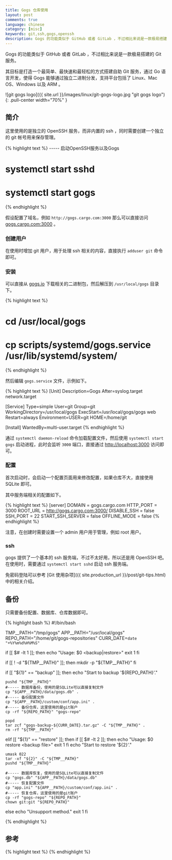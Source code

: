 ```yaml
---
title: Gogs 仓库使用
layout: post
comments: true
language: chinese
category: [misc]
keywords: git,ssh,gogs,openssh
description: Gogs 的功能类似于 GitHub 或者 GitLab ，不过相比来说是一款极易搭建的 Git 服务。其目标是打造一个最简单、最快速和最轻松的方式搭建自助 Git 服务，通过 Go 语言开发，使得 Gogs 能够通过独立二进制分发，支持平台包括了 Linux、Mac OS、Windows 以及 ARM 。
---
```


Gogs 的功能类似于 GitHub 或者 GitLab ，不过相比来说是一款极易搭建的 Git 服务。

其目标是打造一个最简单、最快速和最轻松的方式搭建自助 Git 服务，通过 Go 语言开发，使得 Gogs 能够通过独立二进制分发，支持平台包括了 Linux、Mac OS、Windows 以及 ARM 。

<!-- more -->

![git gogs logo]({{ site.url }}/images/linux/git-gogs-logo.jpg "git gogs logo"){: .pull-center width="70%" }

## 简介

这里使用的是独立的 OpenSSH 服务，而非内置的 ssh ，同时需要创建一个独立的 git 帐号用来保存管理。

{% highlight text %}
----- 启动OpenSSH服务以及Gogs
# systemctl start sshd
# systemctl start gogs
{% endhighlight %}

假设配置了域名，例如 `http://gogs.cargo.com:3000` 那么可以直接访问 [gogs.cargo.com:3000](http://gogs.cargo.com:3000) 。

### 创建用户

在使用时增加 git 用户，用于处理 ssh 相关的内容，直接执行 `adduser git` 命令即可。

### 安装

可以直接从 [gogs.io](https://gogs.io/docs/installation/install_from_binary) 下载相关的二进制包，然后解压到 `/usr/local/gogs` 目录下。

{% highlight text %}
# cd /usr/local/gogs
# cp scripts/systemd/gogs.service /usr/lib/systemd/system/
{% endhighlight %}

然后编辑 `gogs.service` 文件，示例如下。

{% highlight text %}
[Unit]
Description=Gogs
After=syslog.target network.target

[Service]
Type=simple
User=git
Group=git
WorkingDirectory=/usr/local/gogs
ExecStart=/usr/local/gogs/gogs web
Restart=always
Environment=USER=git HOME=/home/git

[Install]
WantedBy=multi-user.target
{% endhighlight %}

通过 `systemctl daemon-reload` 命令加载配置文件，然后使用 `systemctl start gogs` 启动进程，此时会监听 `3000` 端口，直接通过 [http://localhost:3000](http://localhost:3000) 访问即可。

### 配置

首次启动时，会启动一个配置页面用来修改配置，如果仓库不大，直接使用 SQLite 即可。

其中服务端相关的配置如下。

{% highlight text %}
[server]
DOMAIN           = gogs.cargo.com
HTTP_PORT        = 3000
ROOT_URL         = http://gogs.cargo.com:3000/
DISABLE_SSH      = false
SSH_PORT         = 22
START_SSH_SERVER = false
OFFLINE_MODE     = false
{% endhighlight %}

注意，在创建时需要设置一个 admin 用户用于管理，例如 root 用户。

### ssh

gogs 提供了一个基本的 ssh 服务端，不过不太好用，所以还是用 OpenSSH 吧。在使用时，需要通过 `systemctl start sshd` 启动 ssh 服务端。

<!--
除此之外还需要提供如下的配置。

{% highlight text %}
SSH_ROOT_PATH    = /root/.ssh  # 因为使用的时root用户
REWRITE_AUTHORIZED_KEYS_AT_START = false
{% endhighlight %}

Host gogs.cargo.com
    #HostName gogs.cargo.com
    Port 22
    Identityfile ~/.ssh/id_git_gogs

-->

免密码登陆可以参考 [Git 使用杂项]({{ site.production_url }}/post/git-tips.html) 中的相关介绍。

## 备份

只需要备份配置、数据库、仓库数据即可。

{% highlight bash %}
#!/bin/bash

TMP__PATH="/tmp/gogs"
APP__PATH="/usr/local/gogs"
REPO_PATH="/home/git/gogs-repositories"
CURR_DATE=`date "+%Y%m%d%H%M%S"`

if [[ $# -lt 1 ]]; then
	echo "Usage: $0 <backup|restore>"
	exit 1
fi

if [[ ! -d "${TMP__PATH}" ]]; then
	mkdir -p "${TMP__PATH}"
fi

if [[ "${1}" == "backup" ]]; then
	echo "Start to backup '${REPO_PATH}'."

	pushd "${TMP__PATH}"
	#----- 数据库备份，使用的是SQLite可以直接复制文件
	cp "${APP__PATH}/data/gogs.db" .
	#----- 备份配置文件
	cp "${APP__PATH}/custom/conf/app.ini" .
	#----- 备份仓库，这里使用的是git账户
	cp -rf "${REPO_PATH}" "gogs-repo"

	popd
	tar zcf "gogs-backup-${CURR_DATE}.tar.gz" -C "${TMP__PATH}" .
	rm -rf "${TMP__PATH}"
elif [[ "${1}" == "restore" ]]; then
	if [[ $# -lt 2 ]]; then
		echo "Usage: $0 restore <backup file>"
		exit 1
	fi
	echo "Start to restore '${2}'."

	umask 022
	tar -xf "${2}" -C "${TMP__PATH}"
	pushd "${TMP__PATH}"

	#----- 数据库恢复，使用的是SQLite可以直接复制文件
	cp "gogs.db" "${APP__PATH}/data/gogs.db"
	#----- 恢复配置文件
	cp "app.ini" "${APP__PATH}/custom/conf/app.ini" .
	#----- 恢复仓库，这里使用的是git账户
	cp -rf "gogs-repo" "${REPO_PATH}"
	chown git:git "${REPO_PATH}"
else
	echo "Unsupport method."
	exit 1
fi

{% endhighlight %}

## 参考

<!--
https://segmentfault.com/a/1190000008733238
-->

{% highlight text %}
{% endhighlight %}
